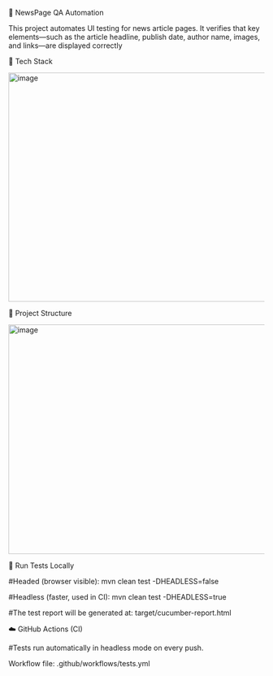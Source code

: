 🧪 NewsPage QA Automation

This project automates UI testing for news article pages. It verifies that key elements—such as the article headline, publish date, author name, images, and links—are displayed correctly


🧰 Tech Stack

<img width="797" height="451" alt="image" src="https://github.com/user-attachments/assets/f91d10ae-419c-4f7b-8c14-1fe766d62a63" />


📁 Project Structure

<img width="801" height="452" alt="image" src="https://github.com/user-attachments/assets/ea433238-5407-42ff-b196-f84c1fdd6746" />


🚀 Run Tests Locally

#Headed (browser visible):
  mvn clean test -DHEADLESS=false

#Headless (faster, used in CI):
  mvn clean test -DHEADLESS=true


#The test report will be generated at:
  target/cucumber-report.html

☁️ GitHub Actions (CI)

#Tests run automatically in headless mode on every push.

  Workflow file: .github/workflows/tests.yml



